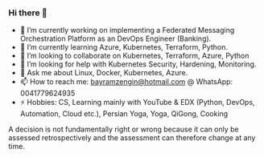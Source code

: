 ### Hi there 👋


- 🔭 I’m currently working on implementing a Federated Messaging Orchestration Platform as an DevOps Engineer (Banking).
- 🌱 I’m currently learning Azure, Kubernetes, Terraform, Python.
- 👯 I’m looking to collaborate on Kubernetes, Terraform, Azure, Python
- 🤔 I’m looking for help with Kubernetes Security, Hardening, Monitoring.
- 💬 Ask me about Linux, Docker, Kubernetes, Azure.
- 📫 How to reach me: bayramzengin@hotmail.com @ WhatsApp: 0041779624935
- ⚡ Hobbies: CS, Learning mainly with YouTube & EDX (Python, DevOps, Automation, Cloud etc.), Persian Yoga, Yoga, QiGong, Cooking

A decision is not fundamentally right or wrong because it can only be assessed retrospectively and the assessment can therefore change at any time.
